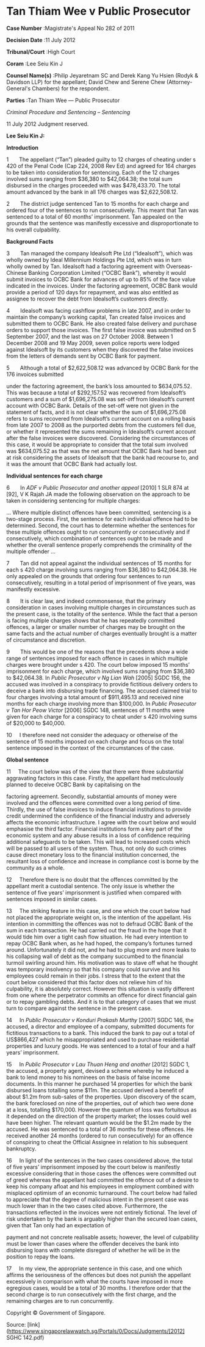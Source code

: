 # Tan Thiam Wee v Public Prosecutor 



**Case Number** :Magistrate's Appeal No 282 of 2011 

**Decision Date** :11 July 2012 

**Tribunal/Court** :High Court 

**Coram** :Lee Seiu Kin J 

**Counsel Name(s)** :Philip Jeyaretnam SC and Derek Kang Yu Hsien (Rodyk & Davidson LLP) for the appellant; David Chew and Serene Chew (Attorney-General's Chambers) for the respondent. 

**Parties** :Tan Thiam Wee — Public Prosecutor 

_Criminal Procedure and Sentencing_ – _Sentencing_ 

11 July 2012 Judgment reserved. 

**Lee Seiu Kin J:** 

**Introduction** 

1       The appellant (“Tan”) pleaded guilty to 12 charges of cheating under s 420 of the Penal Code (Cap 224, 2008 Rev Ed) and agreed for 164 charges to be taken into consideration for sentencing. Each of the 12 charges involved sums ranging from $36,380 to $42,064.38; the total sum disbursed in the charges proceeded with was $478,433.70. The total amount advanced by the bank in all 176 charges was $2,622,508.12. 

2       The district judge sentenced Tan to 15 months for each charge and ordered four of the sentences to run consecutively. This meant that Tan was sentenced to a total of 60 months’ imprisonment. Tan appealed on the grounds that the sentence was manifestly excessive and disproportionate to his overall culpability. 

**Background Facts** 

3       Tan managed the company Idealsoft Pte Ltd (“Idealsoft”), which was wholly owned by Ideal Millennium Holdings Pte Ltd, which was in turn wholly owned by Tan. Idealsoft had a factoring agreement with Overseas-Chinese Banking Corporation Limited (“OCBC Bank”), whereby it would submit invoices to OCBC Bank for advances of up to 85% of the face value indicated in the invoices. Under the factoring agreement, OCBC Bank would provide a period of 120 days for repayment, and was also entitled as assignee to recover the debt from Idealsoft’s customers directly. 

4       Idealsoft was facing cashflow problems in late 2007, and in order to maintain the company’s working capital, Tan created false invoices and submitted them to OCBC Bank. He also created false delivery and purchase orders to support those invoices. The first false invoice was submitted on 5 September 2007, and the last was on 27 October 2008. Between 1 December 2008 and 19 May 2009, seven police reports were lodged against Idealsoft by its customers when they discovered the false invoices from the letters of demands sent by OCBC Bank for payment. 

5       Although a total of $2,622,508.12 was advanced by OCBC Bank for the 176 invoices submitted 


under the factoring agreement, the bank’s loss amounted to $634,075.52. This was because a total of $292,157.52 was recovered from Idealsoft’s customers and a sum of $1,696,275.08 was set-off from Idealsoft’s current account with OCBC Bank. Details of the set-off were not given in the statement of facts, and it is not clear whether the sum of $1,696,275.08 refers to sums recovered from Idealsoft’s current account on a rolling basis from late 2007 to 2008 as the purported debts from the customers fell due, or whether it represented the sums remaining in Idealsoft’s current account after the false invoices were discovered. Considering the circumstances of this case, it would be appropriate to consider that the total sum involved was $634,075.52 as that was the net amount that OCBC Bank had been put at risk considering the assets of Idealsoft that the bank had recourse to, and it was the amount that OCBC Bank had actually lost. 

**Individual sentences for each charge** 

6       In _ADF v Public Prosecutor and another appeal_ <span class="citation">[2010] 1 SLR 874</span> at [92], V K Rajah JA made the following observation on the approach to be taken in considering sentencing for multiple charges: 

 ... Where multiple distinct offences have been committed, sentencing is a two-stage process. First, the sentence for each individual offence had to be determined. Second, the court has to determine whether the sentences for these multiple offences ought to run concurrently or consecutively and if consecutively, which combination of sentences ought to be made and whether the overall sentence properly comprehends the criminality of the multiple offender ... 

7       Tan did not appeal against the individual sentences of 15 months for each s 420 charge involving sums ranging from $36,380 to $42,064.38. He only appealed on the grounds that ordering four sentences to run consecutively, resulting in a total period of imprisonment of five years, was manifestly excessive. 

8       It is clear law, and indeed commonsense, that the primary consideration in cases involving multiple charges in circumstances such as the present case, is the totality of the sentence. While the fact that a person is facing multiple charges shows that he has repeatedly committed offences, a larger or smaller number of charges may be brought on the same facts and the actual number of charges eventually brought is a matter of circumstance and discretion. 

9       This would be one of the reasons that the precedents show a wide range of sentences imposed for each offence in cases in which multiple charges were brought under s 420. The court below imposed 15 months’ imprisonment for each charge, which involved sums ranging from $36,380 to $42,064.38. In _Public Prosecutor v Ng Lian Wah_ <span class="citation">[2005] SGDC 156</span>, the accused was involved in a conspiracy to provide fictitious delivery orders to deceive a bank into disbursing trade financing. The accused claimed trial to four charges involving a total amount of $911,495.13 and received nine months for each charge involving more than $100,000. In _Public Prosecutor v Tan Hor Peow Victor_ <span class="citation">[2006] SGDC 148</span>, sentences of 11 months were given for each charge for a conspiracy to cheat under s 420 involving sums of $20,000 to $40,000. 

10     I therefore need not consider the adequacy or otherwise of the sentence of 15 months imposed on each charge and focus on the total sentence imposed in the context of the circumstances of the case. 

**Global sentence** 

11     The court below was of the view that there were three substantial aggravating factors in this case. Firstly, the appellant had meticulously planned to deceive OCBC Bank by capitalising on the 


factoring agreement. Secondly, substantial amounts of money were involved and the offences were committed over a long period of time. Thirdly, the use of false invoices to induce financial institutions to provide credit undermined the confidence of the financial industry and adversely affects the economic infrastructure. I agree with the court below and would emphasise the third factor. Financial institutions form a key part of the economic system and any abuse results in a loss of confidence requiring additional safeguards to be taken. This will lead to increased costs which will be passed to all users of the system. Thus, not only do such crimes cause direct monetary loss to the financial institution concerned, the resultant loss of confidence and increase in compliance cost is borne by the community as a whole. 

12     Therefore there is no doubt that the offences committed by the appellant merit a custodial sentence. The only issue is whether the sentence of five years’ imprisonment is justified when compared with sentences imposed in similar cases. 

13     The striking feature in this case, and one which the court below had not placed the appropriate weight on, is the intention of the appellant. His intention in committing the offences was not to defraud OCBC Bank of the sum in each transaction. He had carried out the fraud in the hope that it would tide him over a tight cash flow situation. He had every intention to repay OCBC Bank when, as he had hoped, the company’s fortunes turned around. Unfortunately it did not, and he had to plug more and more leaks to his collapsing wall of debt as the company succumbed to the financial turmoil swirling around him. His motivation was to stave off what he thought was temporary insolvency so that his company could survive and his employees could remain in their jobs. I stress that to the extent that the court below considered that this factor does not relieve him of his culpability, it is absolutely correct. However this situation is vastly different from one where the perpetrator commits an offence for direct financial gain or to repay gambling debts. And it is to that category of cases that we must turn to compare against the sentence in the present case. 

14     In _Public Prosecutor v Konduri Prakash Murthy_ <span class="citation">[2007] SGDC 146</span>, the accused, a director and employee of a company, submitted documents for fictitious transactions to a bank. This induced the bank to pay out a total of US$866,427 which he misappropriated and used to purchase residential properties and luxury goods. He was sentenced to a total of four and a half years’ imprisonment. 

15     In _Public Prosecutor v Lau Thuan Heng and another_ <span class="citation">[2012] SGDC 1</span>, the accused, a property agent, devised a scheme whereby he induced a bank to lend money to his nominees on the basis of false income documents. In this manner he purchased 14 properties for which the bank disbursed loans totalling some $11m. The accused derived a benefit of about $1.2m from sub-sales of the properties. Upon discovery of the scam, the bank foreclosed on nine of the properties, out of which two were done at a loss, totalling $170,000. However the quantum of loss was fortuitous as it depended on the direction of the property market; the losses could well have been higher. The relevant quantum would be the $1.2m made by the accused. He was sentenced to a total of 36 months for these offences. He received another 24 months (ordered to run consecutively) for an offence of conspiring to cheat the Official Assignee in relation to his subsequent bankruptcy. 

16     In light of the sentences in the two cases considered above, the total of five years’ imprisonment imposed by the court below is manifestly excessive considering that in those cases the offences were committed out of greed whereas the appellant had committed the offence out of a desire to keep his company afloat and his employees in employment combined with misplaced optimism of an economic turnaround. The court below had failed to appreciate that the degree of malicious intent in the present case was much lower than in the two cases cited above. Furthermore, the transactions reflected in the invoices were not entirely fictional. The level of risk undertaken by the bank is arguably higher than the secured loan cases, given that Tan only had an expectation of 


payment and not concrete realisable assets; however, the level of culpability must be lower than cases where the offender deceives the bank into disbursing loans with complete disregard of whether he will be in the position to repay the loans. 

17     In my view, the appropriate sentence in this case, and one which affirms the seriousness of the offences but does not punish the appellant excessively in comparison with what the courts have imposed in more egregious cases, would be a total of 30 months. I therefore order that the second charge is to run consecutively with the first charge, and the remaining charges are to run concurrently. 

 Copyright © Government of Singapore. 


Source: [link](https://www.singaporelawwatch.sg/Portals/0/Docs/Judgments/[2012] SGHC 142.pdf)
